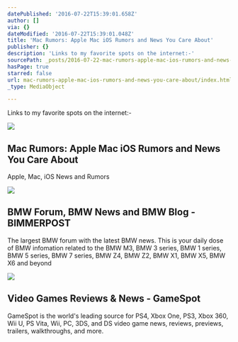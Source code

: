 ```yaml
---
datePublished: '2016-07-22T15:39:01.658Z'
author: []
via: {}
dateModified: '2016-07-22T15:39:01.048Z'
title: 'Mac Rumors: Apple Mac iOS Rumors and News You Care About'
publisher: {}
description: 'Links to my favorite spots on the internet:-'
sourcePath: _posts/2016-07-22-mac-rumors-apple-mac-ios-rumors-and-news-you-care-about.md
hasPage: true
starred: false
url: mac-rumors-apple-mac-ios-rumors-and-news-you-care-about/index.html
_type: MediaObject

---
```

Links to my favorite spots on the internet:-

<article style=""><img src="https://s3-us-west-2.amazonaws.com/the-grid-img/p/0e5448dcfca0b2baf60b8b08a2baefb62f362d11.png" /><h1>Mac Rumors: Apple Mac iOS Rumors and News You Care About</h1><p>Apple, Mac, iOS News and Rumors</p></article>

<article style=""><img src="http://www.bimmerpost.com/wp-content/themes/2015/mythumb.php?src=http://www.bimmerpost.com/storyimages/46d30299-dbfc-b5eb.jpg&amp;h=600&amp;w=936&amp;zc=1" /><h1>BMW Forum, BMW News and BMW Blog - BIMMERPOST</h1><p>The largest BMW forum with the latest BMW news. This is your daily dose of BMW infomation related to the BMW M3, BMW 3 series, BMW 1 series, BMW 5 series, BMW 7 series, BMW Z4, BMW Z2, BMW X1, BMW X5, BMW X6 and beyond</p></article>

<article style=""><img src="http://static4.gamespot.com/uploads/ignore_jpg_scale_tiny/536/5360430/3097946-comic-con-2015-nav-bug.png" /><h1>Video Games Reviews &amp; News - GameSpot</h1><p>GameSpot is the world's leading source for PS4, Xbox One, PS3, Xbox 360, Wii U, PS Vita, Wii, PC, 3DS, and DS video game news, reviews, previews, trailers, walkthroughs, and more.</p></article>